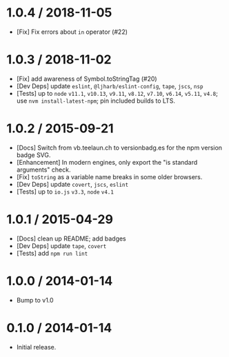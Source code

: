 1.0.4 / 2018-11-05
==================

* [Fix] Fix errors about `in` operator (#22)

1.0.3 / 2018-11-02
==================

* [Fix] add awareness of Symbol.toStringTag (#20)
* [Dev Deps] update `eslint`, `@ljharb/eslint-config`, `tape`, `jscs`, `nsp`
* [Tests] up to `node` `v11.1`, `v10.13`, `v9.11`, `v8.12`, `v7.10`, `v6.14`, `v5.11`, `v4.8`; use `nvm install-latest-npm`; pin included builds to
  LTS.

1.0.2 / 2015-09-21
==================

* [Docs] Switch from vb.teelaun.ch to versionbadg.es for the npm version badge SVG.
* [Enhancement] In modern engines, only export the "is standard arguments" check.
* [Fix] `toString` as a variable name breaks in some older browsers.
* [Dev Deps] update `covert`, `jscs`, `eslint`
* [Tests] up to `io.js` `v3.3`, `node` `v4.1`

1.0.1 / 2015-04-29
==================

* [Docs] clean up README; add badges
* [Dev Deps] update `tape`, `covert`
* [Tests] add `npm run lint`

1.0.0 / 2014-01-14
==================

* Bump to v1.0

0.1.0 / 2014-01-14
==================

* Initial release.

